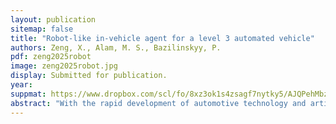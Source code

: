 ```yaml
---
layout: publication
sitemap: false
title: "Robot-like in-vehicle agent for a level 3 automated vehicle"
authors: Zeng, X., Alam, M. S., Bazilinskyy, P.
pdf: zeng2025robot
image: zeng2025robot.jpg
display: Submitted for publication.
year:
suppmat: https://www.dropbox.com/scl/fo/8xz3ok1s4zsagf7nytky5/AJQPehMbzmQAZ8ncz3LqjfQ?rlkey=25dct1vyd3dzqyxyvihy34h4u&st=zu8ty1mn
abstract: "With the rapid development of automotive technology and artificial intelligence, in-vehicle agents have great potential to solve the challenges of explaining the status of the system and the intentions of an automated vehicle. A robot-like in-vehicle agent was designed and developed to explore the in-vehicle agent communicating through gestures and facial expressions with a driver in a SAE Level 3 automated vehicle. An experiment with 12 participants was conducted to evaluate the prototype. The results showed that both interactions of facial expressions and gestures can reduce workload and increase usefulness and satisfaction. However, gestures seem to be more functional and preferred by the driver while facial expressions seem to be more emotional and preferred by passengers. Furthermore, gestures are easier to notice but difficult to understand independently, and facial expressions are hard to notice but more attractive."
---
```

